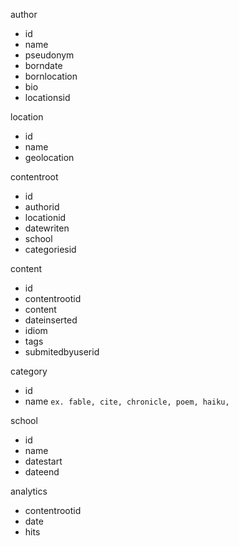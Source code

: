 author
-	id
-	name
-   pseudonym
-	borndate
-	bornlocation
-	bio
-	locationsid

location
-	id
-	name
-	geolocation

contentroot
-	id
-	authorid
-	locationid
-	datewriten
-   school
-   categoriesid

content
-	id
-	contentrootid
-	content
-	dateinserted
-	idiom
-	tags
-	submitedbyuserid

category
- id
- name
```ex. fable, cite, chronicle, poem, haiku,``` 

school
-	id
-	name
-	datestart
-	dateend

analytics
-   contentrootid
-   date
-   hits 